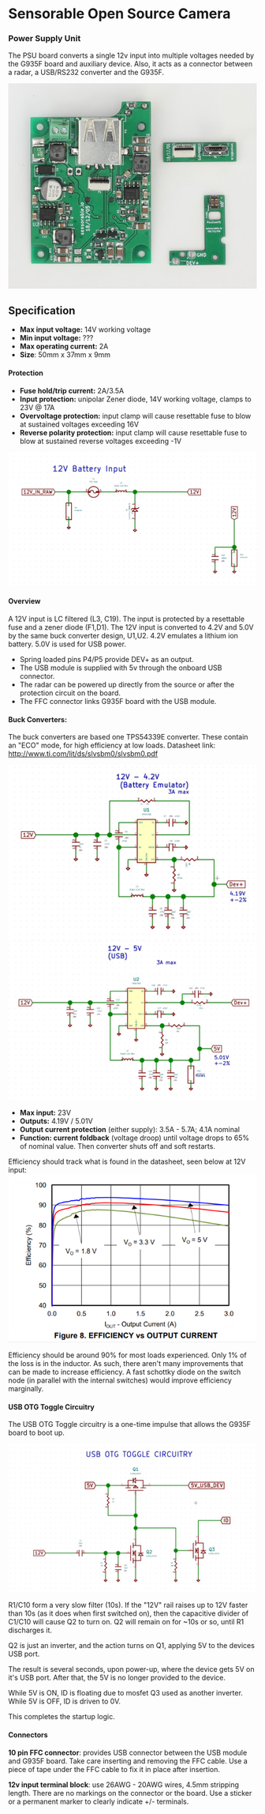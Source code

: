 # Sensorable Open Source Camera
### Power Supply Unit

The PSU board converts a single 12v input into multiple voltages needed by the G935F board and auxiliary device. Also, it acts as a connector between a radar, a USB/RS232 converter and the G935F.

![photo]

## Specification

* **Max input voltage:** 14V working voltage
* **Min input voltage:** ???
* **Max operating current:** 2A
* **Size**: 50mm x 37mm x 9mm

#### Protection

* **Fuse hold/trip current:** 2A/3.5A
* **Input protection:** unipolar Zener diode, 14V working voltage, clamps to 23V @ 17A 
* **Overvoltage protection:** input clamp will cause resettable fuse to blow at sustained voltages exceeding 16V 
* **Reverse polarity protection:** input clamp will cause resettable fuse to blow at sustained reverse voltages exceeding -1V

![input protection]

#### Overview

A 12V input is LC filtered (L3, C19). The input is protected by a resettable fuse and a zener diode (F1,D1).
The 12V input is converted to 4.2V and 5.0V by the same buck converter design, U1,U2. 
4.2V emulates a lithium ion battery. 5.0V is used for USB power.

* Spring loaded pins P4/P5 provide DEV+ as an output.
* The USB module is supplied with 5v through the onboard USB connector.
* The radar can be powered up directly from the source or after the protection circuit on the board.
* The FFC connector links G935F board with the USB module. 

#### Buck Converters:
The buck converters are based one TPS54339E converter. These contain an "ECO" mode, for high efficiency at low loads. 
Datasheet link: http://www.ti.com/lit/ds/slvsbm0/slvsbm0.pdf

![4.2v] ![5v]

* **Max input:** 23V
* **Outputs:** 4.19V / 5.01V 
* **Output current protection** (either supply): 3.5A - 5.7A; 4.1A nominal
* **Function: current foldback** (voltage droop) until voltage drops to 65% of nominal value. Then converter shuts off and soft restarts.

Efficiency should track what is found in the datasheet, seen below at 12V input: 
![tps]

Efficiency should be around 90% for most loads experienced. 
Only 1% of the loss is in the inductor. As such, there aren't many improvements that can be made to increase efficiency. A fast schottky diode on the switch node (in parallel with the internal switches) would improve efficiency marginally.

#### USB OTG Toggle Circuitry

The USB OTG Toggle circuitry is a one-time impulse that allows the G935F board to boot up.

![otg]

R1/C10 form a very slow filter (10s). If the "12V" rail raises up to 12V faster than 10s (as it does when first switched on), then the capacitive divider of C1/C10 will cause Q2 to turn on. Q2 will remain on for ~10s or so, until R1 discharges it. 

Q2 is just an inverter, and the action turns on Q1, applying 5V to the devices USB port. 

The result is several seconds, upon power-up, where the device gets 5V on it's USB port. After that, the 5V is no longer provided to the device.

While 5V is ON, ID is floating due to mosfet Q3 used as another inverter. 
While 5V is OFF, ID is driven to 0V.

This completes the startup logic.

#### Connectors

**10 pin FFC connector**: provides USB connector between the USB module and G935F board. Take care inserting and removing the FFC cable. Use a piece of tape under the FFC cable to fix it in place after insertion.

**12v input terminal block**: use 26AWG - 20AWG wires, 4.5mm stripping length. There are no markings on the connector or the board. Use a sticker or a permanent marker to clearly indicate +/- terminals.


[photo]: img\custom-boards.jpg
[4.2v]: img\sch-psu-4.2v.jpg
[5v]: img\sch-psu-5v.jpg
[input protection]: img\sch-psu-input-protection.jpg
[otg]: img\sch-psu-otg-toggle.jpg
[tps]: img\efficiency-tps54339e.png

